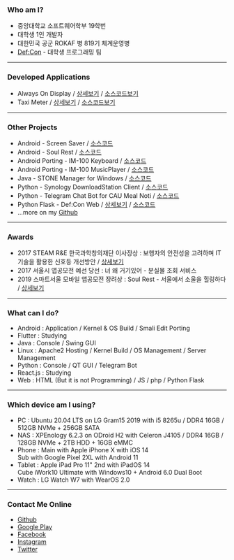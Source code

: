 <h3>Who am I?</h3>

<ul>
  <li>중앙대학교 소프트웨어학부 19학번</li>
  <li>대학생 1인 개발자</li>
  <li>대한민국 공군 ROKAF 병 819기 체계운영병</li>
  <li><a href="https://defcon.or.kr" target="_sub">Def:Con</a> - 대학생 프로그래밍 팀</li>
</ul>

<hr/>

<h3>Developed Applications</h3>
<ul>
  <li>Always On Display / <a href="https://app.defcon.or.kr/download-always-on-display" target="_sub">상세보기</a> / <a href="https://github.com/yymin1022/AlwaysOnDisplay" target="_sub">소스코드보기</a></li>
  <li>Taxi Meter / <a href="https://app.defcon.or.kr/download-taxi-meter" target="_sub">상세보기</a> / <a href="https://github.com/yymin1022/Taxi-Meter" target="_sub">소스코드보기</a></li>
</ul>

<hr/>

<h3>Other Projects</h3>

<ul>
  <li>Android - Screen Saver / <a href="https://github.com/yymin1022/ScreenSaver" target="_sub">소스코드</a></li>
  <li>Android - Soul Rest / <a href="https://github.com/yymin1022/SeoulHealing" target="_sub">소스코드</a></li>
  <li>Android Porting - IM-100 Keyboard / <a href="https://github.com/yymin1022/IM-100_Keyboard" target="_sub">소스코드</a></li>
  <li>Android Porting - IM-100 MusicPlayer / <a href="https://github.com/yymin1022/IM-100_Music" target="_sub">소스코드</a></li>
  <li>Java - STONE Manager for Windows / <a href="https://github.com/yymin1022/StoneManager_JAVA" target="_sub">소스코드</a></li>
  <li>Python - Synology DownloadStation Client / <a href="https://github.com/yymin1022/Synology_DownloadStation_Client" target="_sub">소스코드</a></li>
  <li>Python - Telegram Chat Bot for CAU Meal Noti / <a href="https://github.com/yymin1022/CAU_Meal_Bot_Telegram" target="_sub">소스코드</a></li>
  <li>Python Flask - Def:Con Web / <a href="https://defcon.or.kr" target="_sub">상세보기</a> / <a href="https://github.com/yymin1022/DefCon_Server" target="_sub">소스코드</a></li>
  <li>...more on my <a href="https://github.com/yymin1022" target="_sub">Github</a></li>
</ul>

<hr/>

<h3>Awards</h3>

<ul>
  <li>2017 STEAM R&E 한국과학창의재단 이사장상 : 보행자의 안전성을 고려하며 IT기술을 활용한 신호등 개선방안 / <a href="https://steam.kofac.re.kr/?p=11978" target="_sub">상세보기</a></li>
  <li>2017 서울시 앱공모전 예선 당선 : 너 왜 거기있어 - 분실물 조회 서비스</li>
  <li>2019 스마트서울 모바일 앱공모전 장려상 : Soul Rest - 서울에서 소울을 힐링하다 / <a href="https://www.seoulappcontest.org/web/info/winnerView.do?idx=110&year=2019&type=win" target="_sub">상세보기</a></li>
</ul>

<hr/>

<h3>What can I do?</h3>

<ul>
  <li>Android : Application / Kernel & OS Build / Smali Edit Porting</li>
  <li>Flutter : Studying</li>
  <li>Java : Console / Swing GUI</li>
  <li>Linux : Apache2 Hosting / Kernel Build / OS Management / Server Management</li>
  <li>Python : Console / QT GUI / Telegram Bot</li>
  <li>React.js : Studying</li>
  <li>Web : HTML (But it is not Programming) / JS / php / Python Flask</li>
</ul>

<hr/>

<h3>Which device am I using?</h3>

<ul>
  <li>PC : Ubuntu 20.04 LTS on LG Gram15 2019 with i5 8265u / DDR4 16GB / 512GB NVMe + 256GB SATA</li>
  <li>NAS : XPEnology 6.2.3 on ODroid H2 with Celeron J4105 / DDR4 16GB / 128GB NVMe + 2TB HDD + 16GB eMMC</li>
  <li>Phone : Main with Apple iPhone X with iOS 14<br/>
  Sub with Google Pixel 2XL with Android 11</li>
  <li>Tablet : Apple iPad Pro 11" 2nd with iPadOS 14<br/>
  Cube iWork10 Ultimate with Windows10 + Android 6.0 Dual Boot</li>
  <li>Watch : LG Watch W7 with WearOS 2.0</li>
</ul>

<hr/>

<h3>Contact Me Online</h3>

<ul>
  <li><a href="https://github.com/yymin1022" target="_sub">Github</a></li>
  <li><a href="https://play.google.com/store/apps/developer?id=Dev.+LR" target="_sub">Google Play</a></li>
  <li><a href="https://www.facebook.com/profile.php?id=100007285635473" target="_sub">Facebook</a></li>
  <li><a href="https://instagram.com/useful_min" target="_sub">Instagram</a></li>
  <li><a href="https://twitter.com/yymin1022" target="_sub">Twitter</a></li>
</ul>

<br/>
<br/>
<br/>
<br/>